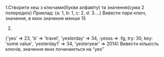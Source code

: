 1.Створити хеш з ключами(букви алфавіту) та значення(сума 2 попередніх)
Приклад: {a: 1, b: 1, c: 2, d: 3….}
Вивести пари ключ, значення, в яких значення менше 15


2.
{'yes' => 23, 'b' => 'travel', 'yesterday' => 34, :yesss => :fg, try: 30, key: 'some value', 'yesterday1'
=> 34, 'yesteryear' => 2014}
Вивести кількість ключів, значення яких починаються на “yes”


